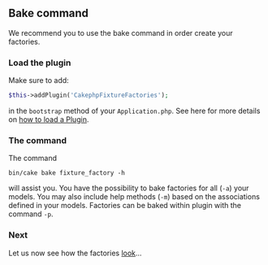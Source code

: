## Bake command

We recommend you to use the bake command in order create your factories.

### Load the plugin

Make sure to add:
```php
$this->addPlugin('CakephpFixtureFactories');
```

in the `bootstrap` method of your `Application.php`. See here for more details on [how to load a Plugin](https://book.cakephp.org/4/en/plugins.html#loading-a-plugin).

### The command

The command
```
bin/cake bake fixture_factory -h
```
will assist you. You have the possibility to bake factories for all (`-a`) your models. You may also include help methods (`-m`)
based on the associations defined in your models. Factories can be baked within plugin with the command `-p`.

### Next

Let us now see how the factories [look](factories.md)...

